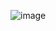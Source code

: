 ![image](https://github.com/jag039/Lab5_Starter/assets/122563262/5590acce-3438-4401-b93a-e06b80c6f411)

